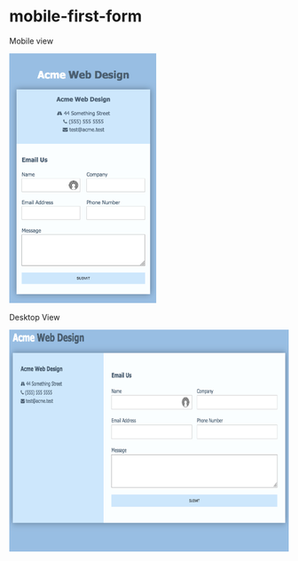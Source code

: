 # mobile-first-form

Mobile view

<img src="readme_images/1.png" height=450>

Desktop View

<img src="readme_images/2.png" height=400>
